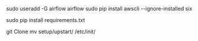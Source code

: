 sudo useradd -G airflow airflow
sudo pip install awscli --ignore-installed six

sudo pip install requirements.txt

git Clone
mv setup/upstart/ /etc/init/
